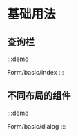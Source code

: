 

# 基础用法

## 查询栏
:::demo

Form/basic/index
:::

## 不同布局的组件
:::demo

Form/basic/dialog
:::

<!--
## 显示值
// :::demo

Form/basic/show-value
:::

## 显示组件
// :::demo

Form/basic/linkage
:::

## 禁用组件
// :::demo

Form/basic/disabled
:::

## 组件排序
// :::demo

Form/basic/sort
:::

## 自定义组件
// :::demo

Form/basic/custom
:::

## 验证
// :::demo

Form/basic/vaildate
::: -->

<!-- @include: ./explain.md -->

